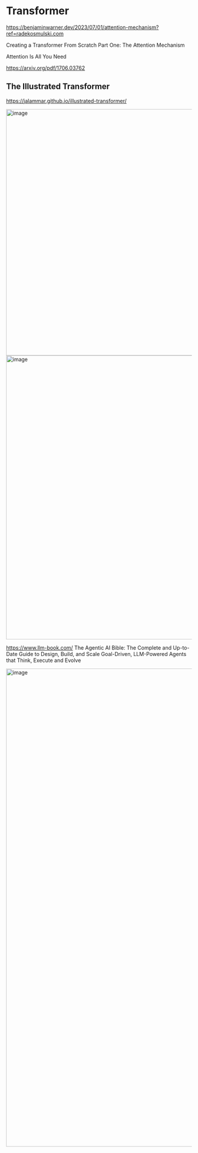 
# Transformer

https://benjaminwarner.dev/2023/07/01/attention-mechanism?ref=radekosmulski.com

Creating a Transformer From Scratch
Part One: The Attention Mechanism



Attention Is All You Need

https://arxiv.org/pdf/1706.03762


## The Illustrated Transformer
https://jalammar.github.io/illustrated-transformer/


<img width="712" height="666" alt="image" src="https://github.com/user-attachments/assets/f1f46369-4e4e-4e70-8cd5-2a7dd9651b3e" />


<img width="582" height="768" alt="image" src="https://github.com/user-attachments/assets/4df996ac-c377-488f-bec3-8eea3a32124a" />


https://www.llm-book.com/
The Agentic AI Bible: The Complete and Up-to-Date Guide to Design, Build, and Scale Goal-Driven, LLM-Powered Agents that Think, Execute and Evolve

<img width="1000" height="1293" alt="image" src="https://github.com/user-attachments/assets/09644cd8-9e05-4740-a042-3c4e8729662c" />
